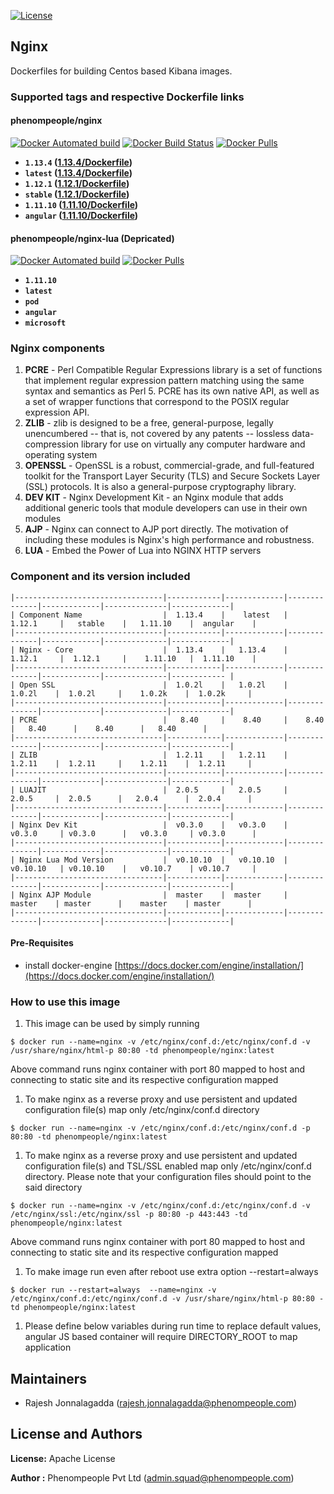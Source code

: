 [![License](https://img.shields.io/badge/License-Apache%202.0-blue.svg)](https://opensource.org/licenses/Apache-2.0)

## Nginx 

Dockerfiles for building Centos based Kibana images.

### Supported tags and respective Dockerfile links

#### phenompeople/nginx

[![Docker Automated build](https://img.shields.io/docker/automated/phenompeople/nginx.svg?style=plastic)](https://hub.docker.com/r/phenompeople/nginx/)
[![Docker Build Status](https://img.shields.io/docker/build/phenompeople/nginx.svg?style=plastic)](https://hub.docker.com/r/phenompeople/nginx/)
[![Docker Pulls](https://img.shields.io/docker/pulls/phenompeople/nginx.svg?style=plastic)](https://hub.docker.com/r/phenompeople/nginx/)

* **`1.13.4` 	([1.13.4/Dockerfile](https://bitbucket.org/phenompeople/nginx/src/master/1.13.4/Dockerfile))**
* **`latest`		([1.13.4/Dockerfile](https://bitbucket.org/phenompeople/nginx/src/master/1.13.4/Dockerfile))**
* **`1.12.1`		([1.12.1/Dockerfile](https://bitbucket.org/phenompeople/nginx/src/master/1.12.1/Dockerfile))**
* **`stable` 	([1.12.1/Dockerfile](https://bitbucket.org/phenompeople/nginx/src/master/1.12.1/Dockerfile))**
* **`1.11.10`	([1.11.10/Dockerfile](https://bitbucket.org/phenompeople/nginx/src/master/1.11.10/Dockerfile))**
* **`angular` 	([1.11.10/Dockerfile](https://bitbucket.org/phenompeople/nginx/src/master/1.11.10/Dockerfile))**

#### phenompeople/nginx-lua (Depricated)

[![Docker Automated build](https://img.shields.io/docker/automated/phenompeople/nginx-lua.svg?style=plastic)](https://hub.docker.com/r/phenompeople/nginx-lua/)
[![Docker Pulls](https://img.shields.io/docker/pulls/phenompeople/nginx-lua.svg?style=plastic)](https://hub.docker.com/r/phenompeople/nginx-lua/)


* **`1.11.10`**
* **`latest`**
* **`pod`**
* **`angular`**
* **`microsoft`**

### Nginx components

1. **PCRE** 			- Perl Compatible Regular Expressions library is a set of functions that implement regular expression pattern matching using the same syntax and semantics as Perl 5. PCRE has its own native API, as well as a set of wrapper functions that correspond to the POSIX regular expression API.
1. **ZLIB** 			- zlib is designed to be a free, general-purpose, legally unencumbered -- that is, not covered by any patents -- lossless data-compression library for use on virtually any computer hardware and operating system
1. **OPENSSL**		- OpenSSL is a robust, commercial-grade, and full-featured toolkit for the Transport Layer Security (TLS) and Secure Sockets Layer (SSL) protocols. It is also a general-purpose cryptography library.
1. **DEV KIT**		- Nginx Development Kit - an Nginx module that adds additional generic tools that module developers can use in their own modules
1. **AJP**				- Nginx can connect to AJP port directly. The motivation of including these modules is Nginx's high performance and robustness. 	 
1. **LUA**				- Embed the Power of Lua into NGINX HTTP servers

### Component and its version included

```
|---------------------------------|------------|-------------|--------------|-------------|--------------|-------------|
| Component Name                  |  1.13.4    |    latest   |   1.12.1     |   stable    |   1.11.10    |  angular    | 
|---------------------------------|------------|-------------|--------------|-------------|--------------|-------------|
| Nginx - Core                    |  1.13.4    |   1.13.4    |   1.12.1     |  1.12.1     |    1.11.10   |  1.11.10    |    
|---------------------------------|------------|-------------|--------------|-------------|--------------|------------ |
| Open SSL                        |  1.0.2l    |   1.0.2l    |    1.0.2l    |  1.0.2l     |    1.0.2k    |  1.0.2k     |    
|---------------------------------|------------|-------------|--------------|-------------|--------------|-------------|
| PCRE                            |   8.40     |    8.40     |    8.40      |   8.40      |    8.40      |   8.40      |    
|---------------------------------|------------|-------------|--------------|-------------|--------------|-------------|
| ZLIB                            |  1.2.11    |   1.2.11    |    1.2.11    |  1.2.11     |    1.2.11    |  1.2.11     |    
|---------------------------------|------------|-------------|--------------|-------------|--------------|-------------|
| LUAJIT                          |  2.0.5     |   2.0.5     |    2.0.5     |  2.0.5      |   2.0.4      |  2.0.4      |    
|---------------------------------|------------|-------------|--------------|-------------|--------------|-------------|
| Nginx Dev Kit                   |  v0.3.0    |   v0.3.0    |   v0.3.0     | v0.3.0      |   v0.3.0     | v0.3.0      |    
|---------------------------------|------------|-------------|--------------|-------------|--------------|-------------|
| Nginx Lua Mod Version           |  v0.10.10  |   v0.10.10  |   v0.10.10   | v0.10.10    |   v0.10.7    | v0.10.7     |    
|---------------------------------|------------|-------------|--------------|-------------|--------------|-------------|
| Nginx AJP Module                |  master    |  master     |    master    | master      |    master    | master      |    
|---------------------------------|------------|-------------|--------------|-------------|--------------|-------------|
```

#### Pre-Requisites

- install docker-engine [https://docs.docker.com/engine/installation/](https://docs.docker.com/engine/installation/)

### How to use this image 

1.  This image can be used by simply running 

```$ docker run --name=nginx -v /etc/nginx/conf.d:/etc/nginx/conf.d -v /usr/share/nginx/html-p 80:80 -td phenompeople/nginx:latest```

Above command runs nginx container with port 80 mapped to host and connecting to static site and its respective configuration mapped 

1. To make nginx as a reverse proxy and use persistent and updated configuration file(s) map only /etc/nginx/conf.d directory 

```$ docker run --name=nginx -v /etc/nginx/conf.d:/etc/nginx/conf.d -p 80:80 -td phenompeople/nginx:latest```

1. To make nginx as a reverse proxy and use persistent and updated configuration file(s) and TSL/SSL enabled map only /etc/nginx/conf.d directory. Please note that your configuration files should point to the said directory

```$ docker run --name=nginx -v /etc/nginx/conf.d:/etc/nginx/conf.d -v /etc/nginx/ssl:/etc/nginx/ssl -p 80:80 -p 443:443 -td phenompeople/nginx:latest```

Above command runs nginx container with port 80 mapped to host and connecting to static site and its respective configuration mapped 

1. To make image run even after reboot use extra option --restart=always

```$ docker run --restart=always  --name=nginx -v /etc/nginx/conf.d:/etc/nginx/conf.d -v /usr/share/nginx/html-p 80:80 -td phenompeople/nginx:latest```

1. Please define below variables during run time to replace default values, angular JS based container will require DIRECTORY_ROOT to map application 


## Maintainers

* Rajesh Jonnalagadda (<rajesh.jonnalagadda@phenompeople.com>)

## License and Authors

**License:**	Apache License

**Author :** Phenompeople Pvt Ltd (<admin.squad@phenompeople.com>)